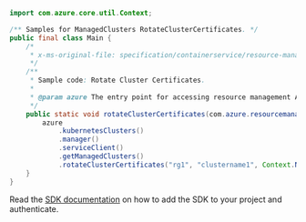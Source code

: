 ```java
import com.azure.core.util.Context;

/** Samples for ManagedClusters RotateClusterCertificates. */
public final class Main {
    /*
     * x-ms-original-file: specification/containerservice/resource-manager/Microsoft.ContainerService/stable/2021-10-01/examples/ManagedClustersRotateClusterCertificates.json
     */
    /**
     * Sample code: Rotate Cluster Certificates.
     *
     * @param azure The entry point for accessing resource management APIs in Azure.
     */
    public static void rotateClusterCertificates(com.azure.resourcemanager.AzureResourceManager azure) {
        azure
            .kubernetesClusters()
            .manager()
            .serviceClient()
            .getManagedClusters()
            .rotateClusterCertificates("rg1", "clustername1", Context.NONE);
    }
}
```

Read the [SDK documentation](https://github.com/Azure/azure-sdk-for-java/blob/azure-resourcemanager_2.12.0/sdk/resourcemanager/azure-resourcemanager/README.md) on how to add the SDK to your project and authenticate.
